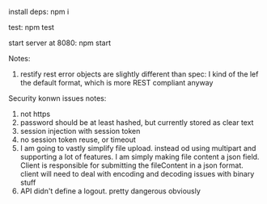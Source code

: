 install deps:
npm i

test:
npm test

start server at 8080:
npm start

Notes:
1) restify rest error objects are slightly different than spec: I kind of the lef the default format, which is more REST compliant anyway


Security konwn issues notes:
1) not https
2) password should be at least hashed, but currently stored as clear text
3) session injection with session token
4) no session token reuse, or timeout
5) I am going to vastly simplify file upload. instead od using multipart and supporting a lot of features. I am simply making file content a json field. Client is responsible for submitting the fileContent in a json format. client will need to deal with encoding and decoding issues with binary stuff
6) API didn't define a logout. pretty dangerous obviously
